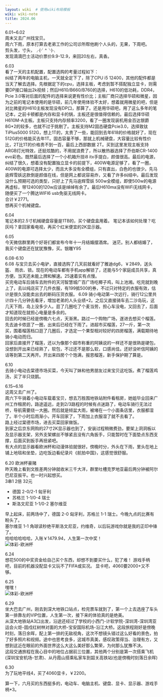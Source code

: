```yaml
---
layout: wiki  # 使用wiki布局模板
wiki: wiki-note
title: 2024.06
---
```


6.01~6.02  
周末又去广州找宝贝。  
周六下雨，原本打算去老弟工作的公司诊所帮他刷个人头的，无果，下周吧。  
剪头发，寸头，╭(╯^╰)╮  
发现滴滴巴士活动价票价9.9-12.9，来回20左右，真香。

6.03  
看了一天的主机配置，配置选购的考量过程如下：  
纠结了两年的电脑主机，一天就全定下了，除了CPU i5 12400，其他的配件都是当天了解去选择。先根据定下的cpu，选择主板，考虑到暂不搭配独立显卡，则需要DP接口输出2k视频；然后H610/B660/B760的选择，H610的低功耗，DDR4，Pcie 3.0等对后面的配件的选择来说更有性价比；主板厂商只选择华硕和微星，因为之前的笔记本使用的是华硕，前几年使用体验不太好，想着就用微星的吧，但是对比微星的H610主板发现没有DP口，那算了。还是用华硕吧，用了这么多年的笔记本，之前卡顿都是内存和显卡的锅，主板还是很值得信赖的。最后选择华硕H610M-A主板。主板只支持内存频率3200，看了一圈发现装机用金百达银爵8G*2的较多，也就不过于挑剔了。主板支持M2固态硬盘Pcie3.0，选择致钛TiPlus5000 512G，想上1T的，太贵了一些，能回到去年618的价格就好了，现在512G的价格能买去年1T。固态容量不够，那就上机械硬盘，大容量比较有性价比，2T比1T的价格贵不到一百，最后上西部数据 2T。买到这里发现主板支持ARGB灯光特效，还挺炫酷的，不用就浪费了，所以散热器选择了乔伯斯CR-1400 evo彩色。既然最后选择了一个小机箱升技i8 itx手提白，颜值很高。最后的电源，纠结了很久，想着没有配置独立显卡的前提下，400W电源足够了，看了一圈，400W的电源可选择太少，而且大多没有全模组，只有直出，白色的也很少。先马逾辉雪妖这款倒是颜值在线，但是网上都说容易炸，又看了许多纠结中。最后发现没什么预期可选的类型，只好上了先马逾辉雪妖 500w全模组，即使500w的电源再虚标，带12400的120w应该是绰绰有余了。最后H610ma没有WiFi无线网卡，随便买了一个腾达WIFI6 usb免驱无线网卡。  
合计￥2771。  
想再买个机械键盘。

6.04  
笔记本的2.5寸机械硬盘容量是1TB的，买个硬盘盒用着。
笔记本该如何处理？吃灰吗？拿回家看电视，再买个红米便宜的2K显示器。

6.05  
今天微信群里两个好哥们都宣布今年十一月结婚摆酒席。
迷茫。别人都结婚了，我买个键盘还在犹犹豫豫，买。银雕Y95

6.08-6.10  
6.08 与宝贝去买小电驴，直接选购了几天前就看好了雅迪dg6，￥2849，送头盔、 雨衣、锁。现在的电动车都有手机app解锁了，还能与5个家庭成员共享，真方便。当天还未能上牌和解速。25速着实有点慢。  
买完电动车后骑车去附件的天河智慧城广百广场吃椰子鸡，叫上池湘。吃完就到晚上了，去以纯店买了几件衣服，有199抵500的券，不过只对特定的衣服有效，估计是很久没能卖出去的断码压货衣服。
6.09 骑小电动第一次远行，骑行12公里共计四十几分钟去看牙，增加老弟的人头业绩+2。之后又直接骑车去二沙岛玩，这几天下雨，岛上没多少人。逛了几圈吃了个麦当劳，担心车没电，又回去了，后面才知道现在就担心电量是多余的。  
回去的时候已经是傍晚六七点，天渐黑。路过一个购物广场，遂进去想买个榴莲。先去迪卡侬逛了一圈，出来后已经在下雨了。进超市买榴莲，27一斤，第一次买，围着榴莲档口逛了几圈后，才选定一个果型相对较好的四房榴莲，满载期待地骑小电动而归。  
回家后直接开了榴莲，还以为像那个超市称重的阿姨说的一样还不是很熟是硬包，没想到开出来已经熟了，软包，不过还不是那么软，口感尚佳。还好没听信阿姨的话等到第二天再开。开出来四房个个饱满，报恩榴莲，新手保护期了算是。  

6.10   
去骑小电动去棠德市场买菜，今天叫了妹和他男朋友过来宝贝这吃饭。煮了榴莲鸡汤，买了半只烧鹅。

6.15~6.16  
这周又去广州了。  
周六下午骑着小电动车载着宝贝，想去万胜围地铁站附件看租房，她姐毕业回来广州工作租房的，路途遥远，走到2/3路程的时候有点迷路了，电动车骑行无法过桥，导航需要绕一大圈。然后就是倾盆大雨，被堵在一个小面条店里，衣服都湿了。半个小时后雨渐小，开车回家了，下雨加上衣服湿了就不去看了。  
路上经过棠德市场，进去买菜回家做饭。  
到家之后京东网购的27寸2K显示器也到了，安装过程稍微费劲，要架上洞洞板以及显示器支架，另外支架螺丝不够紧且没有六角扳手，只能暂时在下面垫点东西支撑，后面买到扳手再扭紧吧。  
有大点的显示器看欧洲杯和动漫体验就很好。傍晚时分，外头在下雨，里头在地上铺上地毯和坐垫，边吃饭边看纪录片《航拍中国》，这感觉很舒服。

6.20 欧洲杯豪赌  
昨天晚上看到文胜差两分钟就收米三千大洋，群里吐槽克罗地亚最后两分钟被阿尔巴尼亚扳平。也一时兴起想买。  
3串1  2倍  32元
- 德国 2-0/2-1 匈牙利
- 苏格兰 1-1/0-4 瑞士
- 斯洛文尼亚 1-1/0-2 塞尔维亚  
  
早上起床，前两场中了，德国 2-0 匈牙利，苏格兰 1-1 瑞士。今晚九点的比赛有盼头了。  
塞尔维亚 1-1 角球读秒绝平斯洛文尼亚，约维奇，以后玩游戏你就是我的正印中锋了。  
哈哈哈哈哈哈，入账￥1479.94，人生第一次中奖！  
![体彩-欧洲杯](zhonjiang.jpg)

 
6.24   
想花500的中奖资金给自己买个东西，却想不到要买什么，犯了难！
游戏手柄吧，目前的机器没配显卡又玩不了FIFA或实况。
显卡吧，4060要2000+又不够。

6.25  
嘿嘿！  
![体彩-欧洲杯](zhonjiang2.png)

6.29  
坐大巴去广州，刚去到深大地铁口站点，检完票车就到了，第一个上去选座了车头第一排靠左的VIP位置，人生第一次，接下来的体验真的是绝美。  
从深大地铁站A3口出发，沿途还经过了学校的小西门-计软学院-深圳湾-深圳湾亚运会火炬-固戍红树林对面的大桥-宝安国际机场-沿江大桥。这段旅程刚好是傍晚时刻，落日余晖，配上第一排的无敌视角，这次不想镜头错过这么好看的景色，拍了好多照片和视频。途中也思考良多，这城市真美，感叹政策得当、治理有方，又想到这近在眼前的外面世界这么大这么美好那么繁荣，为何那么犹豫不决。  
这段交通旅程在我心目中的地位占据前三位置，其他两个分别是第一次搭乘飞机(深圳宝安机场-甘肃)、从丹霞山搭乘私家车到韶关高铁站(也是傍晚时刻落日余晖)  

6.30  
为了玩地平线4，买了4060显卡，￥2200。

算一下，六月买的东西挺多的，电动车、电脑主机、键盘、显卡、显示器、游戏手柄*3。
